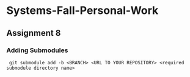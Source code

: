# Systems-Fall-Personal-Work

## Assignment 8

### Adding Submodules

` git submodule add -b <BRANCH> <URL TO YOUR REPOSITORY> <required submodule directory name>`
